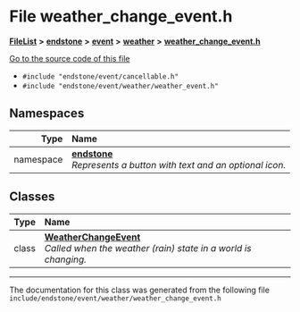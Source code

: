 

# File weather\_change\_event.h



[**FileList**](files.md) **>** [**endstone**](dir_6cf277b678674f97c7a2b6b3b2447b33.md) **>** [**event**](dir_f1d783c0ad83ee143d16e768ebca51c8.md) **>** [**weather**](dir_7fcf87d2683114df01ea446fea23c187.md) **>** [**weather\_change\_event.h**](weather__change__event_8h.md)

[Go to the source code of this file](weather__change__event_8h_source.md)



* `#include "endstone/event/cancellable.h"`
* `#include "endstone/event/weather/weather_event.h"`













## Namespaces

| Type | Name |
| ---: | :--- |
| namespace | [**endstone**](namespaceendstone.md) <br>_Represents a button with text and an optional icon._  |


## Classes

| Type | Name |
| ---: | :--- |
| class | [**WeatherChangeEvent**](classendstone_1_1WeatherChangeEvent.md) <br>_Called when the weather (rain) state in a world is changing._  |



















































------------------------------
The documentation for this class was generated from the following file `include/endstone/event/weather/weather_change_event.h`

